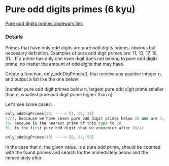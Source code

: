 # Pure odd digits primes (6 kyu)
[Pure odd digits primes codewars link](https://www.codewars.com/kata/55e0a2af50adf50699000126)

### Details

Primes that have only odd digits are pure odd digits primes, obvious but necessary definition. Examples of pure odd digit primes are: 11, 13, 17, 19, 31... If a prime has only one even digit does not belong to pure odd digits prime, no matter the amount of odd digits that may have.

Create a function, only_oddDigPrimes(), that receive any positive integer n, and output a list like the one below:

[number pure odd digit primes below n, largest pure odd digit prime smaller than n, smallest pure odd digit prime higher than n]

Let's see some cases:

```python
only_oddDigPrimes(20) ----> [7, 19, 31]
///7, beacause we have seven pure odd digit primes below 20 and are 3, 5, 7, 11, 13, 17, 19
19, because is the nearest prime of this type to 20
31, is the first pure odd digit that we encounter after 20///

only_oddDigPrimes(40) ----> [9, 37, 53]
```

In the case that n, the given value, is a pure odd prime, should be counted with the found primes and search for the immediately below and the immediately after.